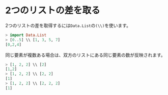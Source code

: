 2つのリストの差を取る
=====================

2つのリストの差を取得するには`Data.List`の`(\\)`を使います。

```haskell
> import Data.List
> [0..5] \\ [1, 3, 5, 7]
[0,2,4]
```

同じ要素が複数ある場合は、双方のリストにある同じ要素の数が反映されます。

```haskell
> [1, 2, 2] \\ [2]
[1,2]
> [1, 2, 2] \\ [2, 2]
[1]
> [1, 2, 2] \\ [2, 2, 2]
[1]
```
